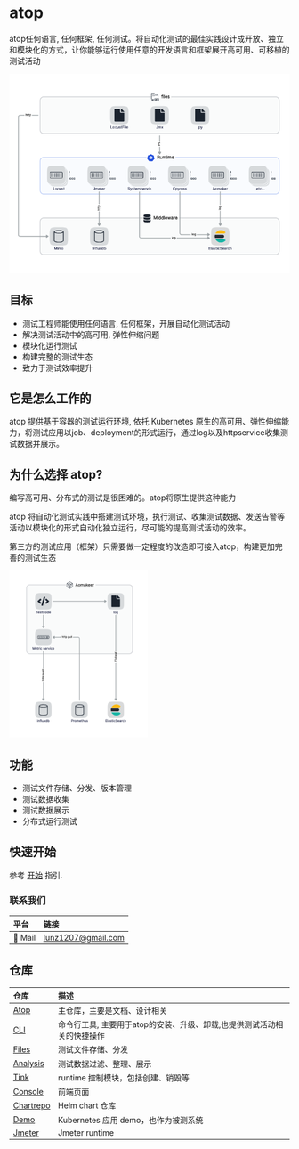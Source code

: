 # atop

atop任何语言, 任何框架, 任何测试。将自动化测试的最佳实践设计成开放、独立和模块化的方式，让你能够运行使用任意的开发语言和框架展开高可用、可移植的测试活动

![atop overview](./img/overview.png)

## 目标

- 测试工程师能使用任何语言, 任何框架，开展自动化测试活动
- 解决测试活动中的高可用, 弹性伸缩问题
- 模块化运行测试
- 构建完整的测试生态
- 致力于测试效率提升

## 它是怎么工作的

atop 提供基于容器的测试运行环境, 依托 Kubernetes 原生的高可用、弹性伸缩能力，将测试应用以job、deployment的形式运行，通过log以及httpservice收集测试数据并展示。

## 为什么选择 atop?

编写高可用、分布式的测试是很困难的。atop将原生提供这种能力

atop 将自动化测试实践中搭建测试环境，执行测试、收集测试数据、发送告警等活动以模块化的形式自动化独立运行，尽可能的提高测试活动的效率。

第三方的测试应用（框架）只需要做一定程度的改造即可接入atop，构建更加完善的测试生态

![aomaker overview](./img/aomaker.png)

## 功能

- 测试文件存储、分发、版本管理
- 测试数据收集
- 测试数据展示
- 分布式运行测试

## 快速开始

参考 [开始](https://github.com/ante-involutum/cli/blob/main/README.md) 指引.

### 联系我们

| 平台  | 链接        |
|:----------|:------------|
| 📧 Mail | lunz1207@gmail.com

## 仓库

| 仓库 | 描述 |
|:-----|:------------|
| [Atop](https://github.com/ante-involutum/atop) | 主仓库，主要是文档、设计相关
| [CLI](https://github.com/ante-involutum/cli) | 命令行工具, 主要用于atop的安装、升级、卸载,也提供测试活动相关的快捷操作
| [Files](https://github.com/ante-involutum/files) | 测试文件存储、分发
| [Analysis](https://github.com/ante-involutum/analysis) | 测试数据过滤、整理、展示
| [Tink](https://github.com/ante-involutum/tink) | runtime 控制模块，包括创建、销毁等
| [Console](https://github.com/ante-involutum/console) | 前端页面
| [Chartrepo](https://github.com/ante-involutum/chartrepo) | Helm chart 仓库
| [Demo](https://github.com/ante-involutum/demo) | Kubernetes 应用 demo，也作为被测系统
| [Jmeter](https://github.com/ante-involutum/jmeter) | Jmeter runtime
